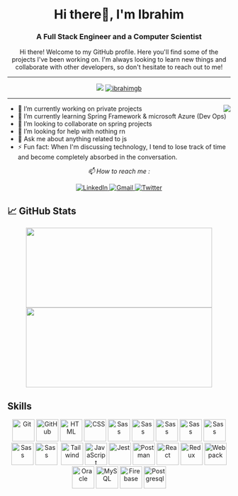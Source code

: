 <h1 align="center"> Hi there👋, I'm Ibrahim</h1>
<h3 align="center">A Full Stack Engineer and a Computer Scientist</h3>

<p align="center">Hi there! Welcome to my GitHub profile. Here you'll find some of the projects I've been working on. I'm always looking to learn new things and collaborate with other developers, so don't hesitate to reach out to me!</p>


---

<div align="center">

  <img src="https://komarev.com/ghpvc/?username=ha-manel&color=3f37c9">
  <a href = "https://commits.top/algeria.html" target="">
		<img src="https://ennsz4wdh58yl60.m.pipedream.net" alt="ibrahimgb" target="_blank"/> 
	</a>
</div>

---

<img align="right" src="https://i.giphy.com/media/f3iwJFOVOwuy7K6FFw/giphy.webp?cid=790b76112be03f92de5e356ca9c83066f76d54710feb3b75&rid=giphy.gif&ct=g">






- 🔭 I’m currently working on private projects
- 🌱 I’m currently learning Spring Framework & microsoft Azure (Dev Ops)
- 👯 I’m looking to collaborate on spring projects
- 🤔 I’m looking for help with nothing rn
- 💬 Ask me about anything related to js
- ⚡ Fun fact: When I'm discussing technology, I tend to lose track of time and become completely absorbed in the conversation.

<p align="center">
  <i> 📫 How to reach me : </i>
</p> 
<p align="center">
   
  <a href="https://www.linkedin.com/in/ibrahimgb/" target="_blank">
    <img src="https://img.shields.io/badge/LinkedIn-%230077B5.svg?&style=flat-square&logo=linkedin&logoColor=white&color=071A2C" alt="LinkedIn">
  </a>
  <a href="mailto:ibrahim.guoual.b@gmail.com" target="_blank">
    <img src="https://img.shields.io/badge/Gmail-%231877F2.svg?&style=flat-square&logo=gmail&logoColor=white&color=071A2C" alt="Gmail">
  </a>
 
  <a href="https://twitter.com/ibrahimgb/" target="_blank">
    <img src="https://img.shields.io/badge/Twitter-%231877F2.svg?&style=flat-square&logo=twitter&logoColor=white&color=071A2C" alt="Twitter">
  </a>
</p>


## &#x1f4c8; GitHub Stats

<div align="center">
  <img height="180" width="420" src="https://github-readme-stats-eight-theta.vercel.app/api?username=ibrahimgb&show_icons=true&theme=nightowl&count_private=true"/>
  <img height="180" width="420" src="https://github-readme-stats.vercel.app/api/top-langs/?username=ibrahimgb&show_icons=true&theme=nightowl&layout=compact"/>
</div>


<h2 align="left">Skills</h2>
<p align="left">
<div align="center">
	<img height="50" src="https://user-images.githubusercontent.com/25181517/117364277-fc4eb280-aebd-11eb-8769-a3583c6a2037.png" alt="Git" title="Git" />
	<img height="50" src="https://user-images.githubusercontent.com/25181517/117364276-fc4eb280-aebd-11eb-92ba-8a6ef74b7313.png" alt="GitHub" title="GitHub" />
	<img height="50" src="https://user-images.githubusercontent.com/25181517/117447535-f00a3a00-af3d-11eb-89bf-45aaf56dbaf1.png" alt="HTML" title="HTML" />
	<img height="50" src="https://user-images.githubusercontent.com/25181517/117447663-0fa16280-af3e-11eb-8677-bcf8e4f8e298.png" alt="CSS" title="CSS" />
	<img height="50" src="https://github.com/get-icon/geticon/raw/master/icons/sass.svg" alt="Sass" title="Sass" /> 
	<img height="50" src="https://github.com/get-icon/geticon/raw/master/icons/nestjs.svg" alt="Sass" title="Sass" />
	<img height="50" src="https://github.com/get-icon/geticon/raw/master/icons/angular.svg" alt="Sass" title="Sass" />
	<img height="50" src="https://github.com/get-icon/geticon/raw/master/icons/nodejs.svg" alt="Sass" title="Sass" />
	<img height="50" src="https://github.com/get-icon/geticon/raw/master/icons/prisma.svg" alt="Sass" title="Sass" />
	<img height="50" src="https://github.com/get-icon/geticon/raw/master/icons/docker.svg" alt="Sass" title="Sass" />
	<img height="50" src="https://github.com/get-icon/geticon/raw/master/icons/npm.svg" alt="Sass" title="Sass" />
	<img height="0" src="https://user-images.githubusercontent.com/25181517/121402101-c89df700-c959-11eb-8b4a-bbadf9e84b30.png" alt="Bootstrap" title="Bootstrap" />
	<img height="50" src="https://raw.githubusercontent.com/michaelkolesidis/tech-icons/3f4f5fbef9a8e5dae8dc9cab983472a9222993b9/icons/tailwindcss/tailwindcss-plain.svg" alt="Tailwind" title="Tailwind" />
	<img height="50" src="https://user-images.githubusercontent.com/25181517/117447155-6a868a00-af3d-11eb-9cfe-245df15c9f3f.png" alt="JavaScript" title="JavaScript" />
	<img height="50" src="https://github.com/get-icon/geticon/raw/master/icons/jest.svg" alt="Jest" title="Jest" />
	<img height="50" src="https://user-images.githubusercontent.com/25181517/121302453-01a67f00-c8fa-11eb-8c86-2ee00734c9a8.png" alt="Postman" title="Postman" />
	<img height="50" src="https://github.com/get-icon/geticon/raw/master/icons/react.svg" alt="React" title="React" />
	<img height="50" src="https://github.com/get-icon/geticon/raw/master/icons/redux.svg" alt="Redux" title="Redux" />
	<img height="50" src="https://github.com/get-icon/geticon/raw/master/icons/webpack.svg" alt="Webpack" title="Webpack" />
	<img height="50" src="https://user-images.githubusercontent.com/25181517/117208736-bdedc080-adf5-11eb-912f-61c7d43705f6.png" alt="Oracle" title="Oracle" />
	<img height="50" src="https://github.com/get-icon/geticon/raw/master/icons/mysql.svg" alt="MySQL" title="MySQL" />
	<img height="50" src="https://github.com/get-icon/geticon/raw/master/icons/firebase.svg" alt="Firebase" title="Firebase" />
	<img height="50" src="https://github.com/get-icon/geticon/raw/master/icons/postgresql.svg" alt="Postgresql" title="Postgresql" />
	
	
</div>
</p>


